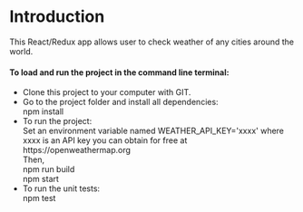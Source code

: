 # Introduction
This React/Redux app allows user to check weather of any cities around the world.

<h4>To load and run the project in the command line terminal:</h4>
<p>
<ul>
  <li>
    Clone this project to your computer with GIT.
  </li>
  <li>
    Go to the project folder and install all dependencies:<br> 
    npm install
  </li>
  <li>
  To run the project:<br> 
  Set an environment variable named WEATHER_API_KEY='xxxx' where xxxx is an API key you can obtain for free at https://openweathermap.org
  <br>Then,<br>
  npm run build
  <br>  
  npm start
  </li>
  <li>
  To run the unit tests:<br> 
  npm test
  </li>
</ul>
</p>
